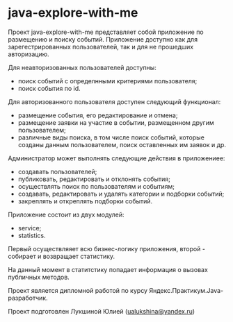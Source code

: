 # java-explore-with-me

Проект java-explore-with-me представляет собой приложение по
размещению и поиску событий.
Приложение доступно как для зарегестрированных пользователей, так и для не прошедших авторизацию.

Для неавторизованных пользователей доступны:
* поиск событий с определнными критериями пользователя;
* поиск события по id.

Для авторизованного пользователя доступен следующий функционал:
* размещение события, его редактирование и отмена;
* размещение заявки на участие в событии, размещенном другим пользователем;
* различные виды поиска, в том числе поиск событий, которые созданы данным пользователем, поиск оставленных им заявок и др.

Администратор может выполнять следующие действия в приложениее:
* создавать пользователей;
* публиковать, редактировать и отклонять события;
* осуществлять поиск по пользователям и событиям;
* создавать, редактировать и удалять категории и подборки событий;
* закреплять и откреплять подборки событий.

Приложение состоит из двух модулей:
* service;
* statistics.

Первый осуществляяет всю бизнес-логику приложения, второй - собирает и возвращает статистику.

На данный момент в статитстику попадает информация о вызовах публичных методов.

Проект является дипломной работой по курсу Яндекс.Практикум.Java-разработчик.

Проект подготовлен Лукшиной Юлией (ualukshina@yandex.ru)